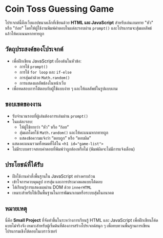 # Coin Toss Guessing Game

โปรเจกต์นี้คือเว็บแอปขนาดเล็กที่เขียนด้วย **HTML และ JavaScript** สำหรับเล่นเกมทาย "หัว" หรือ "ก้อย" โดยให้ผู้ใช้งานพิมพ์คำตอบในแต่ละรอบผ่าน `prompt()` และโปรแกรมจะสุ่มผลลัพธ์ แล้วให้คะแนนหากทายถูก

## วัตถุประสงค์ของโปรเจกต์

* เพื่อฝึกเขียน JavaScript เบื้องต้นในหัวข้อ:
  * การใช้ `prompt()`
  * การใช้ `for loop` และ `if-else`
  * การสุ่มค่าด้วย `Math.random()`
  * การแสดงผลลัพธ์ลงในหน้าเว็บ
* เพื่อทดสอบการโต้ตอบกับผู้ใช้แบบง่าย ๆ และให้ผลลัพธ์ในรูปแบบเกม

## ขอบเขตของงาน

* รับจำนวนรอบที่ผู้เล่นต้องการเล่นผ่าน `prompt()`
* ในแต่ละรอบ:
  * ให้ผู้ใช้ทายว่า “หัว” หรือ “ก้อย”
  * สุ่มผลโดยใช้ `Math.random()` และให้คะแนนหากทายถูก
  * แสดงข้อความแจ้งว่า “ตอบถูก” หรือ “ตอบผิด”
* แสดงคะแนนรวมทั้งหมดที่ได้ใน `<h1 id="game-list">`
* ไม่มีระบบตรวจสอบคำตอบที่พิมพ์ว่าถูกต้องหรือไม่ (พิมพ์ผิดจะไม่มีการแจ้งเตือน)

## ประโยชน์ที่ได้รับ

* ฝึกใช้งานคำสั่งพื้นฐานใน JavaScript อย่างครบถ้วน
* เข้าใจการควบคุมลูป การสุ่ม และการประมวลผลแบบโต้ตอบ
* ได้เรียนรู้การแสดงผลผ่าน DOM ด้วย `innerHTML`
* เหมาะสำหรับใช้เป็นพื้นฐานในการพัฒนาเกมหรือระบบสุ่มในอนาคต

## หมายเหตุ

นี่คือ **Small Project** ที่จัดทำขึ้นในระหว่างการเรียนรู้ HTML และ JavaScript เพื่อฝึกเขียนโค้ดแบบไม่จริงจัง เหมาะสำหรับผู้เริ่มต้นที่ต้องการสร้างโปรเจกต์สนุก ๆ เพื่อทบทวนพื้นฐานการเขียนโปรแกรมเชิงโต้ตอบในเบราว์เซอร์
